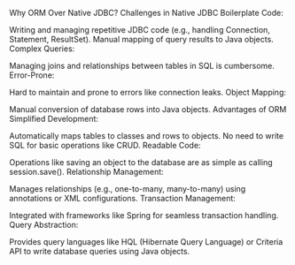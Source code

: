 Why ORM Over Native JDBC?
Challenges in Native JDBC
Boilerplate Code:

Writing and managing repetitive JDBC code (e.g., handling Connection, Statement, ResultSet).
Manual mapping of query results to Java objects.
Complex Queries:

Managing joins and relationships between tables in SQL is cumbersome.
Error-Prone:

Hard to maintain and prone to errors like connection leaks.
Object Mapping:

Manual conversion of database rows into Java objects.
Advantages of ORM
Simplified Development:

Automatically maps tables to classes and rows to objects.
No need to write SQL for basic operations like CRUD.
Readable Code:

Operations like saving an object to the database are as simple as calling session.save().
Relationship Management:

Manages relationships (e.g., one-to-many, many-to-many) using annotations or XML configurations.
Transaction Management:

Integrated with frameworks like Spring for seamless transaction handling.
Query Abstraction:

Provides query languages like HQL (Hibernate Query Language) or Criteria API to write database queries using Java objects.
